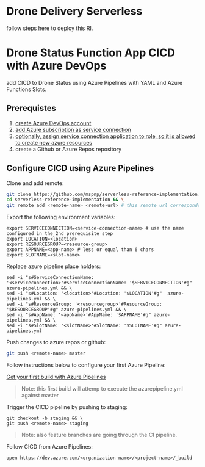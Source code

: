 # Drone Delivery Serverless

follow [steps here](./src/readme.md) to deploy this RI.

# Drone Status Function App CICD with Azure DevOps

add CICD to Drone Status using Azure Pipelines with YAML and Azure Functions Slots.

## Prerequistes
1. [create Azure DevOps account](https://azure.microsoft.com/en-us/services/devops)
2. [add Azure subscription as service connection](https://docs.microsoft.com/en-us/azure/devops/pipelines/library/connect-to-azure?view=vsts#create-an-azure-resource-manager-service-connection-with-an-existing-service-principal)
3. [optionally, assign service connection application to role, so it is allowed to create new azure resources](https://docs.microsoft.com/en-us/azure/azure-resource-manager/resource-group-create-service-principal-portal#assign-application-to-role)
4. create a Github or Azure Repos repository

## Configure CICD using Azure Pipelines

Clone and add remote:

```bash
git clone https://github.com/mspnp/serverless-reference-implementation.git && \
cd serverless-reference-implementation && \
git remote add <remote-name> <remote-url> # this remote url corresponds to the prerequisite step 4th
```

Export the following environment variables:

```
export SERVICECONNECTION=<service-connection-name> # use the name configured in the 2nd prerequisite step
export LOCATION=<location>
export RESOURCEGROUP=<resource-group>
export APPNAME=<app-name> # less or equal than 6 chars
export SLOTNAME=<slot-name>
```

Replace azure pipeline place holders:

```
sed -i "s#ServiceConnectionName: '<serviceconnection>'#ServiceConnectionName: '$SERVICECONNECTION'#g" azure-pipelines.yml && \
sed -i "s#Location: '<location>'#Location: '$LOCATION'#g"  azure-pipelines.yml && \
sed -i "s#ResourceGroup: '<resourcegroup>'#ResourceGroup: '$RESOURCEGROUP'#g" azure-pipelines.yml && \
sed -i "s#AppName: '<appName>'#AppName: '$APPNAME'#g" azure-pipelines.yml && \
sed -i "s#SlotName: '<slotName>'#SlotName: '$SLOTNAME'#g" azure-pipelines.yml
```

Push changes to azure repos or github:

```bash
git push <remote-name> master
```

Follow instructions below to configure your first Azure Pipeline:

[Get your first build with Azure Pipelines](https://docs.microsoft.com/en-us/azure/devops/pipelines/get-started-yaml?view=vsts#get-your-first-build)

> Note: this first build will attemp to execute the azurepipeline.yml against master

Trigger the CICD pipeline by pushing to staging:

```
git checkout -b staging && \
git push <remote-name> staging
```

> Note: also feature branches are going through the CI pipeline.

Follow CICD from Azure Pipelines:

```
open https://dev.azure.com/<organization-name>/<project-name>/_build
```
